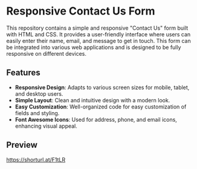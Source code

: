 # Responsive Contact Us Form

This repository contains a simple and responsive "Contact Us" form built with HTML and CSS. It provides a user-friendly interface where users can easily enter their name, email, and message to get in touch. This form can be integrated into various web applications and is designed to be fully responsive on different devices.

## Features

- **Responsive Design**: Adapts to various screen sizes for mobile, tablet, and desktop users.
- **Simple Layout**: Clean and intuitive design with a modern look.
- **Easy Customization**: Well-organized code for easy customization of fields and styling.
- **Font Awesome Icons**: Used for address, phone, and email icons, enhancing visual appeal.

## Preview
https://shorturl.at/F1tLR

